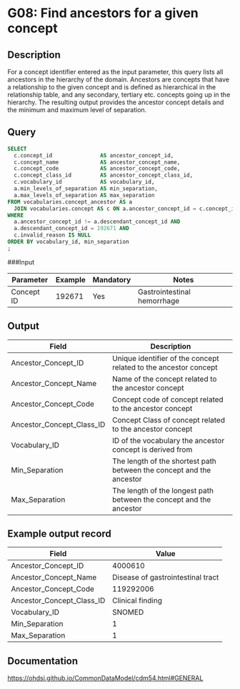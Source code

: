 <!---
Group:general
Name:G08 Find ancestors for a given concept
Author: Alberto Labarga
CDM Version: 5.4
-->

# G08: Find ancestors for a given concept

## Description
For a concept identifier entered as the input parameter, this query lists all ancestors in the hierarchy of the domain. Ancestors are concepts that have a relationship to the given concept and is defined as hierarchical in the relationship table, and any secondary, tertiary etc. concepts going up in the hierarchy. The resulting output provides the ancestor concept details and the minimum and maximum level of separation.

## Query
```sql
SELECT
  c.concept_id               AS ancestor_concept_id,
  c.concept_name             AS ancestor_concept_name,
  c.concept_code             AS ancestor_concept_code,
  c.concept_class_id         AS ancestor_concept_class_id,
  c.vocabulary_id            AS vocabulary_id,
  a.min_levels_of_separation AS min_separation,
  a.max_levels_of_separation AS max_separation
FROM vocabularies.concept_ancestor AS a
  JOIN vocabularies.concept AS c ON a.ancestor_concept_id = c.concept_id
WHERE 
  a.ancestor_concept_id != a.descendant_concept_id AND 
  a.descendant_concept_id = 192671 AND
  c.invalid_reason IS NULL
ORDER BY vocabulary_id, min_separation
;
```
###Input

|  Parameter |  Example |  Mandatory |  Notes |
| --- | --- | --- | --- |
|  Concept ID |  192671 |  Yes | Gastrointestinal hemorrhage |

## Output

|  Field |  Description |
| --- | --- |
|  Ancestor_Concept_ID |  Unique identifier of the concept related to the ancestor concept |
|  Ancestor_Concept_Name |  Name of the concept related to the ancestor concept |
|  Ancestor_Concept_Code |  Concept code of concept related to the ancestor concept |
|  Ancestor_Concept_Class_ID |  Concept Class of concept related to the ancestor concept |
|  Vocabulary_ID |  ID of the vocabulary the ancestor concept is derived from |
|  Min_Separation |  The length of the shortest path between the concept and the ancestor |
|  Max_Separation |  The length of the longest path between the concept and the ancestor |

## Example output record

|  Field |  Value |
| --- | --- |
|  Ancestor_Concept_ID |  4000610 |
|  Ancestor_Concept_Name |  Disease of gastrointestinal tract |
|  Ancestor_Concept_Code |  119292006 |
|  Ancestor_Concept_Class_ID |  Clinical finding |
|  Vocabulary_ID |  SNOMED |
|  Min_Separation |  1 |
|  Max_Separation |  1 |

## Documentation
https://ohdsi.github.io/CommonDataModel/cdm54.html#GENERAL
